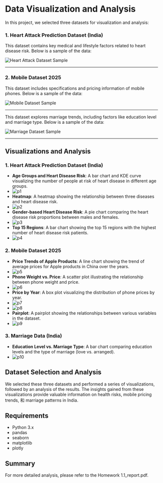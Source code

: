 # Data Visualization and Analysis

In this project, we selected three datasets for visualization and analysis:

### 1. Heart Attack Prediction Dataset (India)
This dataset contains key medical and lifestyle factors related to heart disease risk. Below is a sample of the data:

![Heart Attack Dataset Sample](images/heart_attack_predictions.png)

---

### 2. Mobile Dataset 2025
This dataset includes specifications and pricing information of mobile phones. Below is a sample of the data:

![Mobile Dataset Sample](images/Mobile_Phone.png)

---

This dataset explores marriage trends, including factors like education level and marriage type. Below is a sample of the data:

![Marriage Dataset Sample](images/marriage_data.png)

---


## Visualizations and Analysis

### 1. Heart Attack Prediction Dataset (India)
- **Age Groups and Heart Disease Risk**: A bar chart and KDE curve visualizing the number of people at risk of heart disease in different age groups.
- ![p1](images/p1.png)
- **Heatmap**: A heatmap showing the relationship between three diseases and heart disease risk.
- ![p2](images/p2.png)
- **Gender-based Heart Disease Risk**: A pie chart comparing the heart disease risk proportions between males and females.
- ![p3](images/p3.png)
- **Top 15 Regions**: A bar chart showing the top 15 regions with the highest number of heart disease risk patients.
- ![p4](images/p4.png)

### 2. Mobile Dataset 2025
- **Price Trends of Apple Products**: A line chart showing the trend of average prices for Apple products in China over the years.
- ![p5](images/p5.png)
- **Phone Weight vs. Price**: A scatter plot illustrating the relationship between phone weight and price.
- ![p6](images/p6.png)
- **Price by Year**: A box plot visualizing the distribution of phone prices by year.
- ![p7](images/p7.png)
- ![p8](images/p8.png)
- **Pairplot**: A pairplot showing the relationships between various variables in the dataset.
- ![p9](images/p9.png)

### 3. Marriage Data (India)
- **Education Level vs. Marriage Type**: A bar chart comparing education levels and the type of marriage (love vs. arranged).
- ![p10](images/p10.png)

## Dataset Selection and Analysis
We selected these three datasets and performed a series of visualizations, followed by an analysis of the results. The insights gained from these visualizations provide valuable information on health risks, mobile pricing trends, 和 marriage patterns in India.

## Requirements
- Python 3.x
- pandas
- seaborn
- matplotlib
- plotly

## Summary
For more detailed analysis, please refer to the Homework 1.1_report.pdf.
